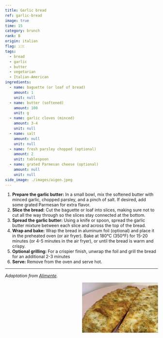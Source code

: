 ```yaml
---
title: Garlic bread
ref: garlic-bread
image: true
time: 15
category: brunch
rank: B
origin: italian
flag: 🇮🇹
tags:
  - bread
  - garlic
  - butter
  - vegetarian
  - Italian-American
ingredients:
  - name: baguette (or loaf of bread)
    amount: 1
    unit: null
  - name: butter (softened)
    amount: 100
    unit: g
  - name: garlic cloves (minced)
    amount: 3-4
    unit: null
  - name: salt
    amount: null
    unit: null
  - name: fresh parsley chopped (optional)
    amount: 2
    unit: tablespoon
  - name: grated Parmesan cheese (optional)
    amount: null
    unit: null
side_image: ./images/aigen.jpeg
---
```


1. **Prepare the garlic butter:** In a small bowl, mix the softened butter with minced garlic, chopped parsley, and a pinch of salt. If desired, add some grated Parmesan for extra flavor.
2. **Slice the bread:** Cut the baguette or loaf into slices, making sure not to cut all the way through so the slices stay connected at the bottom.
3. **Spread the garlic butter:** Using a knife or spoon, spread the garlic butter mixture between each slice and across the top of the bread.
4. **Wrap and bake:** Wrap the bread in aluminum foil (optional) and place it in the preheated oven (or air fryer). Bake at 180°C (350°F) for 15-20 minutes (or 4-5 minutes in the air fryer), or until the bread is warm and crispy.
5. **Optional grilling:** For a crispier finish, unwrap the foil and grill the bread for an additional 2-3 minutes
6. **Serve:** Remove from the oven and serve hot.

---

_Adaptation from [Alimente](https://www.alimente.elconfidencial.com/recetas/2024-09-13/prepara-receta-pan-de-ajo-freidora-de-aire-cinco-minutos-1qrt_3961540/)._

<img src="images/garlic_bread.png" style="width:250px; float:right;"/>